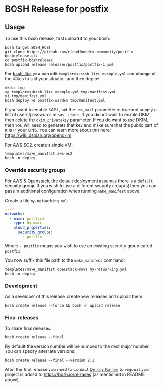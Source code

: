# BOSH Release for postfix

## Usage

To use this bosh release, first upload it to your bosh:

```
bosh target BOSH_HOST
git clone https://github.com/cloudfoundry-community/postfix-boshrelease.git
cd postfix-boshrelease
bosh upload release releases/postfix/postfix-1.yml
```

For [bosh-lite](https://github.com/cloudfoundry/bosh-lite), you can edit `templates/bosh-lite-example.yml` and change all the `XXX`es to suit your situation and then deploy.

```
mkdir tmp
cp templates/bosh-lite-example.yml tmp/manifest.yml
vi tmp/manifest.yml
bosh deploy -d postfix-warden tmp/manifest.yml
```
If you want to enable SASL, set the `use_sasl` parameter to true and supply a list of users/passwords in `sasl_users`.  If you do not want to enable DKIM, then delete the `dkim_privatekey` parameter.  If you do want to use DKIM, then you will need to generate that key and make sure that the public part of it is in your DNS.  You can learn more about this here:  https://wiki.debian.org/opendkim

For AWS EC2, create a single VM:

```
templates/make_manifest aws-ec2
bosh -n deploy
```

### Override security groups

For AWS & Openstack, the default deployment assumes there is a `default` security group. If you wish to use a different security group(s) then you can pass in additional configuration when running `make_manifest` above.

Create a file `my-networking.yml`:

``` yaml
---
networks:
  - name: postfix1
    type: dynamic
    cloud_properties:
      security_groups:
        - postfix
```

Where `- postfix` means you wish to use an existing security group called `postfix`.

You now suffix this file path to the `make_manifest` command:

```
templates/make_manifest openstack-nova my-networking.yml
bosh -n deploy
```

### Development

As a developer of this release, create new releases and upload them:

```
bosh create release --force && bosh -n upload release
```

### Final releases

To share final releases:

```
bosh create release --final
```

By default the version number will be bumped to the next major number. You can specify alternate versions:


```
bosh create release --final --version 2.1
```

After the first release you need to contact [Dmitriy Kalinin](mailto://dkalinin@pivotal.io) to request your project is added to https://bosh.io/releases (as mentioned in README above).
